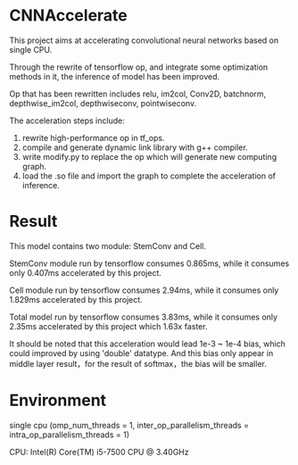 # CNNAccelerate
This project aims at accelerating convolutional neural networks based on single CPU.

Through the rewrite of tensorflow op, and integrate some optimization methods in it, the inference of model has been improved.

Op that has been rewritten includes relu, im2col, Conv2D, batchnorm, depthwise_im2col, depthwiseconv, pointwiseconv.

The acceleration steps include:
1. rewrite high-performance op in tf_ops.
2. compile and generate dynamic link library with g++ compiler.
3. write modify.py to replace the op which will generate new computing graph.
4. load the .so file and import the graph to complete the acceleration of inference.


# Result
This model contains two module: StemConv and Cell.

StemConv module run by tensorflow consumes 0.865ms, while it consumes only 0.407ms accelerated by this project.

Cell module run by tensorflow consumes 2.94ms, while it consumes only 1.829ms accelerated by this project.

Total model run by tensorflow consumes 3.83ms, while it consumes only 2.35ms accelerated by this project which 1.63x faster.

It should be noted that this acceleration would lead 1e-3 ~ 1e-4 bias, which could improved by using 'double' datatype.
And this bias only appear in middle layer result，for the result of softmax，the bias will be smaller.

# Environment
single cpu (omp_num_threads = 1, inter_op_parallelism_threads = intra_op_parallelism_threads = 1)

CPU: Intel(R) Core(TM) i5-7500 CPU @ 3.40GHz
